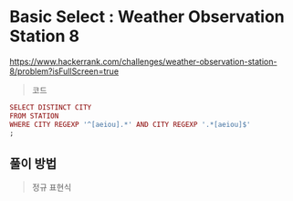 # Basic Select : Weather Observation Station 8
https://www.hackerrank.com/challenges/weather-observation-station-8/problem?isFullScreen=true
> 코드
```ruby
SELECT DISTINCT CITY
FROM STATION
WHERE CITY REGEXP '^[aeiou].*' AND CITY REGEXP '.*[aeiou]$'
;
```
## 풀이 방법
> 정규 표현식

